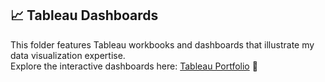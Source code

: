 ## 📈 Tableau Dashboards
This folder features Tableau workbooks and dashboards that illustrate my data visualization expertise.  
Explore the interactive dashboards here: [Tableau Portfolio](https://public.tableau.com/app/profile/in.s.benito/vizzes) 🔗
